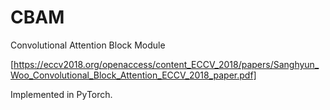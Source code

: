 # CBAM
Convolutional Attention Block Module

[https://eccv2018.org/openaccess/content_ECCV_2018/papers/Sanghyun_Woo_Convolutional_Block_Attention_ECCV_2018_paper.pdf]

Implemented in PyTorch.
